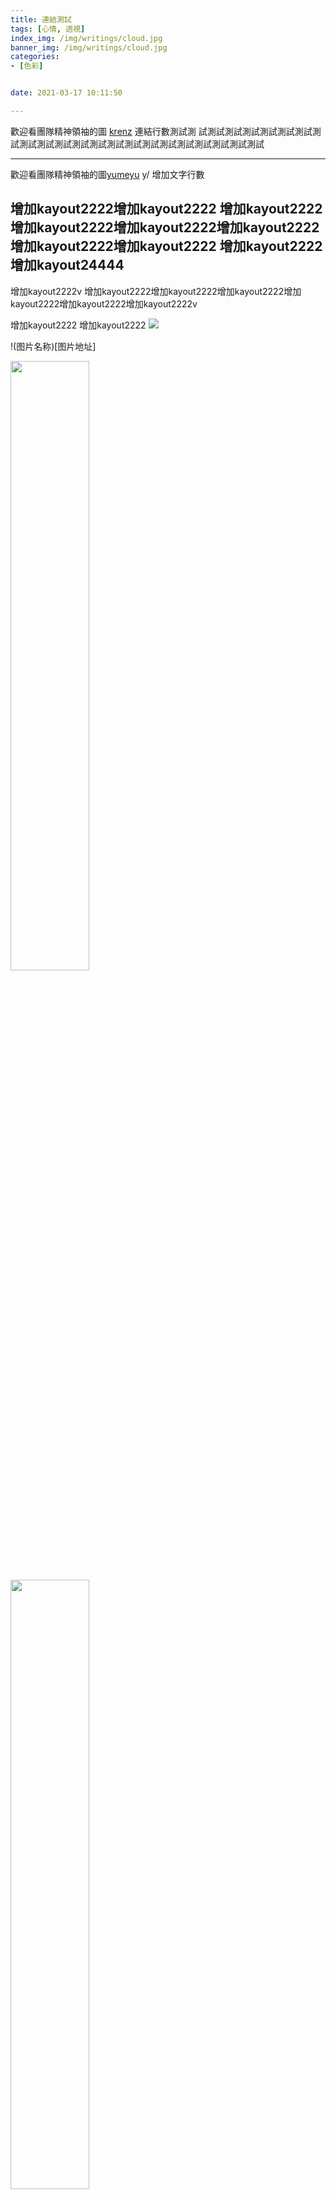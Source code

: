 ```yaml
---
title: 連結測試
tags: [心情, 透視]
index_img: /img/writings/cloud.jpg
banner_img: /img/writings/cloud.jpg
categories: 
- [色彩]


date: 2021-03-17 10:11:50

---
```



歡迎看團隊精神領袖的圖 [krenz](https://www.facebook.com/krenz.krenz:) 連結行數測試測
試測試測試測試測試測試測試測試測試測試測試測試測試測試測試測試測試測試測試測試測試測試

---
歡迎看團隊精神領袖的圖[yumeyu](https://www.facebook.com/YumeyucArtwork) y/ 增加文字行數


增加kayout2222增加kayout2222
增加kayout2222
增加kayout2222增加kayout2222增加kayout2222增加kayout2222增加kayout2222
增加kayout2222
增加kayout24444
--
增加kayout2222v
增加kayout2222增加kayout2222增加kayout2222增加kayout2222增加kayout2222增加kayout2222v

增加kayout2222
增加kayout2222
![](/img/in/2021-03-17/pexels-photo-6123724.jpeg)

!(图片名称)[图片地址]

<img src="图片地址" width="50%" height="50%"  style="margin: 0 auto;"/>

<img src="/img/in/2021-03-17/pexels-photo-6123724.jpeg" width="50%" height="50%"  style="margin: 0 auto;"/>



增加kayout2222
增加kayout2222
![](/img/in/2021-03-17/pexels-photo-1000445.jpeg)

<img src="/img/in/2021-03-17/pexels-photo-1000445.jpeg" width="50%" height="50%"  style="margin: 0 auto;"/>


增加kayout2222

